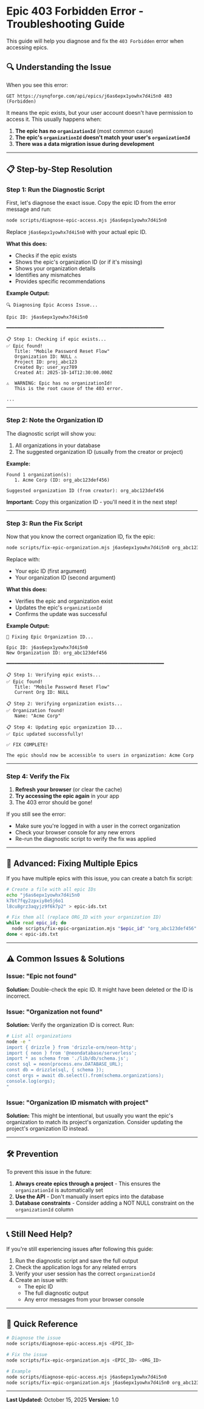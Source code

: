 # Epic 403 Forbidden Error - Troubleshooting Guide

This guide will help you diagnose and fix the `403 Forbidden` error when accessing epics.

## 🔍 Understanding the Issue

When you see this error:
```
GET https://synqforge.com/api/epics/j6as6epx1yowhx7d4i5n0 403 (Forbidden)
```

It means the epic exists, but your user account doesn't have permission to access it. This usually happens when:

1. **The epic has no `organizationId`** (most common cause)
2. **The epic's `organizationId` doesn't match your user's `organizationId`**
3. **There was a data migration issue during development**

---

## 📋 Step-by-Step Resolution

### Step 1: Run the Diagnostic Script

First, let's diagnose the exact issue. Copy the epic ID from the error message and run:

```bash
node scripts/diagnose-epic-access.mjs j6as6epx1yowhx7d4i5n0
```

Replace `j6as6epx1yowhx7d4i5n0` with your actual epic ID.

**What this does:**
- Checks if the epic exists
- Shows the epic's organization ID (or if it's missing)
- Shows your organization details
- Identifies any mismatches
- Provides specific recommendations

**Example Output:**

```
🔍 Diagnosing Epic Access Issue...

Epic ID: j6as6epx1yowhx7d4i5n0

━━━━━━━━━━━━━━━━━━━━━━━━━━━━━━━━━━━━━━━━━━━━━━━━━━━━━━━━━━

📋 Step 1: Checking if epic exists...
✅ Epic found!
   Title: "Mobile Password Reset Flow"
   Organization ID: NULL ⚠️
   Project ID: proj_abc123
   Created By: user_xyz789
   Created At: 2025-10-14T12:30:00.000Z

⚠️  WARNING: Epic has no organizationId!
   This is the root cause of the 403 error.

...
```

---

### Step 2: Note the Organization ID

The diagnostic script will show you:
1. All organizations in your database
2. The suggested organization ID (usually from the creator or project)

**Example:**
```
Found 1 organization(s):
   1. Acme Corp (ID: org_abc123def456)

Suggested organization ID (from creator): org_abc123def456
```

**Important:** Copy this organization ID - you'll need it in the next step!

---

### Step 3: Run the Fix Script

Now that you know the correct organization ID, fix the epic:

```bash
node scripts/fix-epic-organization.mjs j6as6epx1yowhx7d4i5n0 org_abc123def456
```

Replace with:
- Your epic ID (first argument)
- Your organization ID (second argument)

**What this does:**
- Verifies the epic and organization exist
- Updates the epic's `organizationId`
- Confirms the update was successful

**Example Output:**

```
🔧 Fixing Epic Organization ID...

Epic ID: j6as6epx1yowhx7d4i5n0
New Organization ID: org_abc123def456

━━━━━━━━━━━━━━━━━━━━━━━━━━━━━━━━━━━━━━━━━━━━━━━━━━━━━━━━━━

📋 Step 1: Verifying epic exists...
✅ Epic found!
   Title: "Mobile Password Reset Flow"
   Current Org ID: NULL

📋 Step 2: Verifying organization exists...
✅ Organization found!
   Name: "Acme Corp"

📋 Step 4: Updating epic organization ID...
✅ Epic updated successfully!

✅ FIX COMPLETE!

The epic should now be accessible to users in organization: Acme Corp
```

---

### Step 4: Verify the Fix

1. **Refresh your browser** (or clear the cache)
2. **Try accessing the epic again** in your app
3. The 403 error should be gone!

If you still see the error:
- Make sure you're logged in with a user in the correct organization
- Check your browser console for any new errors
- Re-run the diagnostic script to verify the fix was applied

---

## 🔧 Advanced: Fixing Multiple Epics

If you have multiple epics with this issue, you can create a batch fix script:

```bash
# Create a file with all epic IDs
echo "j6as6epx1yowhx7d4i5n0
k7bt7fqy2zpxiy8e5j6o1
l8cu8grz3aqyjz9f6k7p2" > epic-ids.txt

# Fix them all (replace ORG_ID with your organization ID)
while read epic_id; do
  node scripts/fix-epic-organization.mjs "$epic_id" "org_abc123def456"
done < epic-ids.txt
```

---

## ⚠️ Common Issues & Solutions

### Issue: "Epic not found"
**Solution:** Double-check the epic ID. It might have been deleted or the ID is incorrect.

### Issue: "Organization not found"
**Solution:** Verify the organization ID is correct. Run:
```bash
# List all organizations
node -e "
import { drizzle } from 'drizzle-orm/neon-http';
import { neon } from '@neondatabase/serverless';
import * as schema from './lib/db/schema.js';
const sql = neon(process.env.DATABASE_URL);
const db = drizzle(sql, { schema });
const orgs = await db.select().from(schema.organizations);
console.log(orgs);
"
```

### Issue: "Organization ID mismatch with project"
**Solution:** This might be intentional, but usually you want the epic's organization to match its project's organization. Consider updating the project's organization ID instead.

---

## 🛠️ Prevention

To prevent this issue in the future:

1. **Always create epics through a project** - This ensures the `organizationId` is automatically set
2. **Use the API** - Don't manually insert epics into the database
3. **Database constraints** - Consider adding a NOT NULL constraint on the `organizationId` column

---

## 📞 Still Need Help?

If you're still experiencing issues after following this guide:

1. Run the diagnostic script and save the full output
2. Check the application logs for any related errors
3. Verify your user session has the correct `organizationId`
4. Create an issue with:
   - The epic ID
   - The full diagnostic output
   - Any error messages from your browser console

---

## 🎯 Quick Reference

```bash
# Diagnose the issue
node scripts/diagnose-epic-access.mjs <EPIC_ID>

# Fix the issue
node scripts/fix-epic-organization.mjs <EPIC_ID> <ORG_ID>

# Example
node scripts/diagnose-epic-access.mjs j6as6epx1yowhx7d4i5n0
node scripts/fix-epic-organization.mjs j6as6epx1yowhx7d4i5n0 org_abc123def456
```

---

**Last Updated:** October 15, 2025
**Version:** 1.0
